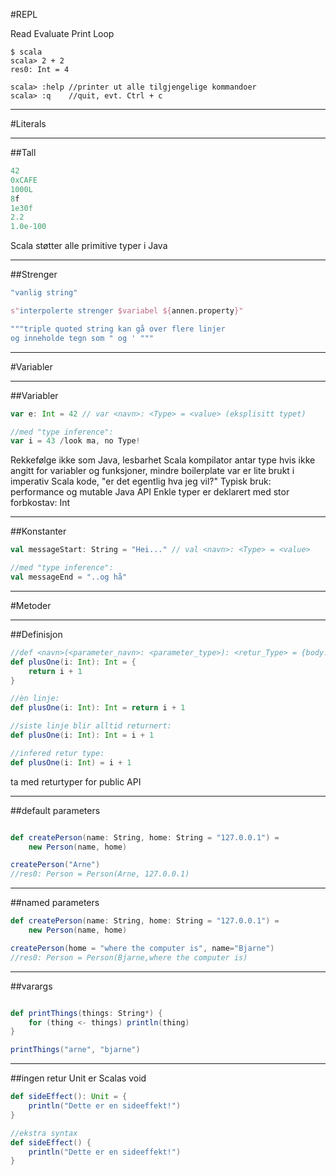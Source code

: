 #REPL

Read Evaluate Print Loop
```
$ scala
scala> 2 + 2
res0: Int = 4

scala> :help //printer ut alle tilgjengelige kommandoer
scala> :q    //quit, evt. Ctrl + c

```

---

#Literals

---

##Tall
```scala
42
0xCAFE
1000L
8f
1e30f
2.2
1.0e-100
```
<aside class='notes'>
    Scala støtter alle primitive typer i Java
</aside>

---

##Strenger

```scala
"vanlig string"

s"interpolerte strenger $variabel ${annen.property}"

"""triple quoted string kan gå over flere linjer
og inneholde tegn som " og ' """
```

---

#Variabler

---

##Variabler

```scala
var e: Int = 42 // var <navn>: <Type> = <value> (eksplisitt typet)

//med "type inference":
var i = 43 /look ma, no Type!
```
<aside class='notes'>
    Rekkefølge ikke som Java, lesbarhet
    Scala kompilator antar type hvis ikke angitt for variabler og funksjoner, mindre boilerplate
    var er lite brukt i imperativ Scala kode, "er det egentlig hva jeg vil?" Typisk bruk: performance og mutable Java API
    Enkle typer er deklarert med stor forbkostav: Int
</aside>

---

##Konstanter

```scala
val messageStart: String = "Hei..." // val <navn>: <Type> = <value>

//med "type inference":
val messageEnd = "..og hå"
```

---

#Metoder

---

##Definisjon
```scala
//def <navn>(<parameter_navn>: <parameter_type>): <retur_Type> = {body...}
def plusOne(i: Int): Int = {
    return i + 1
}
```

```scala
//èn linje:
def plusOne(i: Int): Int = return i + 1
```

```scala
//siste linje blir alltid returnert:
def plusOne(i: Int): Int = i + 1
```

```scala
//infered retur type:
def plusOne(i: Int) = i + 1
```
<aside class='notes'>
    ta med returtyper for public API
</aside>

---

##default parameters

```scala

def createPerson(name: String, home: String = "127.0.0.1") =
    new Person(name, home)

createPerson("Arne")
//res0: Person = Person(Arne, 127.0.0.1)
```

---

##named parameters
```scala
def createPerson(name: String, home: String = "127.0.0.1") =
    new Person(name, home)

createPerson(home = "where the computer is", name="Bjarne")
//res0: Person = Person(Bjarne,where the computer is)
```

---

##varargs
```scala

def printThings(things: String*) {
    for (thing <- things) println(thing)
}

printThings("arne", "bjarne")
```

---

##ingen retur
Unit er Scalas void
```scala
def sideEffect(): Unit = {
    println("Dette er en sideeffekt!")
}
```

```scala
//ekstra syntax
def sideEffect() {
    println("Dette er en sideeffekt!")
}
```